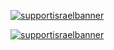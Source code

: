 
[![supportisraelbanner](https://i.imagesup.co/images2/8e6cc77363c700198839ae0da7d7fe2409f07647.png)](https://www.standwithus.com/)

[![supportisraelbanner](https://i.imagesup.co/images2/3a3c6c08a8438023cd50e115d703a97d92a8d5b7.png)](https://www.standwithus.com/)
